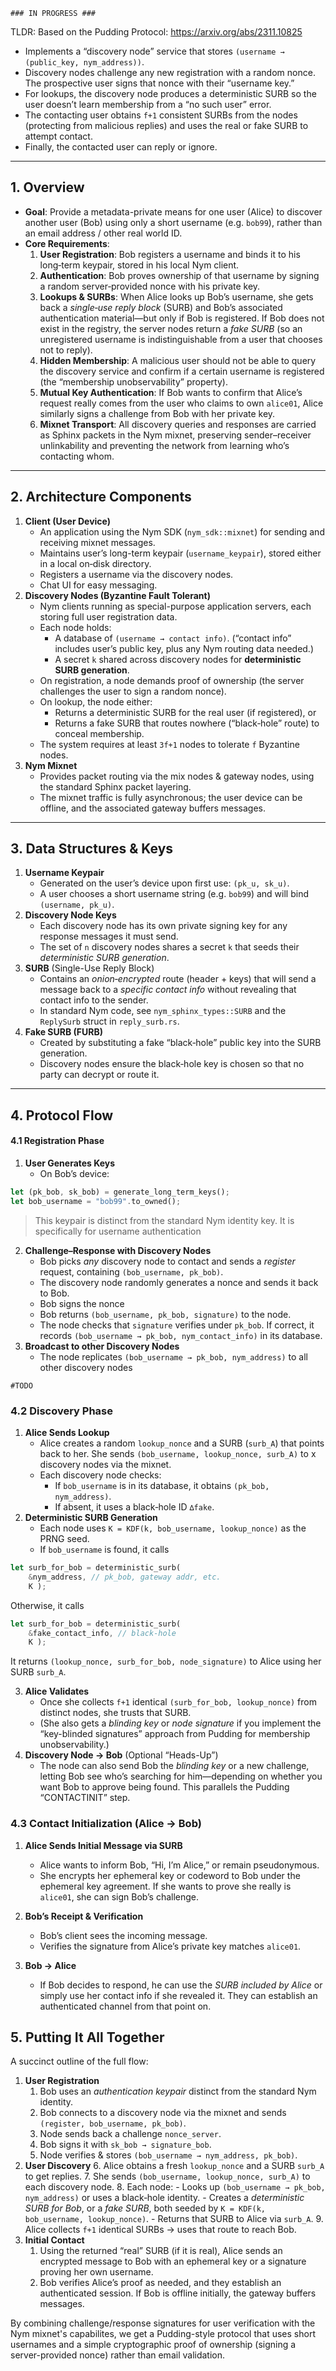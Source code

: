 ` ### IN PROGRESS ### `

TLDR:
Based on the Pudding Protocol: https://arxiv.org/abs/2311.10825
- Implements a “discovery node” service that stores `(username → (public_key, nym_address))`.
- Discovery nodes challenge any new registration with a random nonce. The prospective user signs that nonce with their “username key.”
- For lookups, the discovery node produces a deterministic SURB so the user doesn’t learn membership from a “no such user” error.
- The contacting user obtains `f+1` consistent SURBs from the nodes (protecting from malicious replies) and uses the real or fake SURB to attempt contact.
- Finally, the contacted user can reply or ignore.

---

## 1. Overview

- **Goal**: Provide a metadata-private means for one user (Alice) to discover another user (Bob) using only a short username (e.g. `bob99`), rather than an email address / other real world ID.
- **Core Requirements**:
    1. **User Registration**: Bob registers a username and binds it to his long‑term keypair, stored in his local Nym client.
    2. **Authentication**: Bob proves ownership of that username by signing a random server‑provided nonce with his private key.
    3. **Lookups & SURBs**: When Alice looks up Bob’s username, she gets back a _single‑use reply block_ (SURB) and Bob’s associated authentication material—but only if Bob is registered. If Bob does not exist in the registry, the server nodes return a _fake SURB_ (so an unregistered username is indistinguishable from a user that chooses not to reply).
    4. **Hidden Membership**: A malicious user should not be able to query the discovery service and confirm if a certain username is registered (the “membership unobservability” property).
    5. **Mutual Key Authentication**: If Bob wants to confirm that Alice’s request really comes from the user who claims to own `alice01`, Alice similarly signs a challenge from Bob with her private key.
    6. **Mixnet Transport**: All discovery queries and responses are carried as Sphinx packets in the Nym mixnet, preserving sender–receiver unlinkability and preventing the network from learning who’s contacting whom.

---

## 2. Architecture Components
1. **Client (User Device)**
    - An application using the Nym SDK (`nym_sdk::mixnet`) for sending and receiving mixnet messages.
    - Maintains user’s long-term keypair (`username_keypair`), stored either in a local on‑disk directory.
    - Registers a username via the discovery nodes.
    - Chat UI for easy messaging.
2. **Discovery Nodes (Byzantine Fault Tolerant)**
    - Nym clients running as special-purpose application servers, each storing full user registration data.
    - Each node holds:
        - A database of `(username → contact info)`. (“contact info” includes user’s public key, plus any Nym routing data needed.)
        - A secret `k` shared across discovery nodes for **deterministic SURB generation**.
    - On registration, a node demands proof of ownership (the server challenges the user to sign a random nonce).
    - On lookup, the node either:
        - Returns a deterministic SURB for the real user (if registered), or
        - Returns a fake SURB that routes nowhere (“black‑hole” route) to conceal membership.
    - The system requires at least `3f+1` nodes to tolerate `f` Byzantine nodes.
3. **Nym Mixnet**
    - Provides packet routing via the mix nodes & gateway nodes, using the standard Sphinx packet layering.
    - The mixnet traffic is fully asynchronous; the user device can be offline, and the associated gateway buffers messages.

---

## 3. Data Structures & Keys
1. **Username Keypair**
    - Generated on the user’s device upon first use: `(pk_u, sk_u)`.
    - A user chooses a short username string (e.g. `bob99`) and will bind `(username, pk_u)`.
2. **Discovery Node Keys**
    - Each discovery node has its own private signing key for any response messages it must send.
    - The set of `n` discovery nodes shares a secret `k` that seeds their _deterministic SURB generation_.
3. **SURB** (Single-Use Reply Block)
    - Contains an _onion‑encrypted_ route (header + keys) that will send a message back to a _specific contact info_ without revealing that contact info to the sender.
    - In standard Nym code, see `nym_sphinx_types::SURB` and the `ReplySurb` struct in `reply_surb.rs`.
4. **Fake SURB (FURB)**
    - Created by substituting a fake “black‑hole” public key into the SURB generation.
    - Discovery nodes ensure the black‑hole key is chosen so that no party can decrypt or route it.

---

## 4. Protocol Flow
#### 4.1 Registration Phase
1. **User Generates Keys**
    - On Bob’s device:
```rust
let (pk_bob, sk_bob) = generate_long_term_keys();
let bob_username = "bob99".to_owned();
```

> This keypair is distinct from the standard Nym identity key. It is specifically for username authentication

2. **Challenge–Response with Discovery Nodes**
    - Bob picks _any_ discovery node to contact and sends a _register_ request, containing `(bob_username, pk_bob)`.
    - The discovery node randomly generates a nonce and sends it back to Bob.
    - Bob signs the nonce
    - Bob returns `(bob_username, pk_bob, signature)` to the node.
    - The node checks that `signature` verifies under `pk_bob`. If correct, it records `(bob_username → pk_bob, nym_contact_info)` in its database.
3. **Broadcast to other Discovery Nodes**
    - The node replicates `(bob_username → pk_bob, nym_address)` to all other discovery nodes
```
#TODO
```

### 4.2 Discovery Phase 
1. **Alice Sends Lookup**
    - Alice creates a random `lookup_nonce` and a SURB (`surb_A`) that points back to her. She sends `(bob_username, lookup_nonce, surb_A)` to x discovery nodes via the mixnet.
    - Each discovery node checks:
        - If `bob_username` is in its database, it obtains `(pk_bob, nym_address)`.
        - If absent, it uses a black‑hole ID `∆fake`.
2. **Deterministic SURB Generation**
    - Each node uses `K = KDF(k, bob_username, lookup_nonce)` as the PRNG seed.
    - If `bob_username` is found, it calls
```rust
let surb_for_bob = deterministic_surb(     
	&nym_address, // pk_bob, gateway addr, etc.     
	K );
```   

Otherwise, it calls
```rust
let surb_for_bob = deterministic_surb(    
	&fake_contact_info, // black-hole     
	K );
```

It returns `(lookup_nonce, surb_for_bob, node_signature)` to Alice using her SURB `surb_A`.

3. **Alice Validates**
    - Once she collects `f+1` identical `(surb_for_bob, lookup_nonce)` from distinct nodes, she trusts that SURB.
    - (She also gets a _blinding key_ or _node signature_ if you implement the “key-blinded signatures” approach from Pudding for membership unobservability.)
4. **Discovery Node → Bob** (Optional “Heads-Up”)
    - The node can also send Bob the _blinding key_ or a new challenge, letting Bob see who’s searching for him—depending on whether you want Bob to approve being found. This parallels the Pudding “CONTACTINIT” step.

### 4.3 Contact Initialization (Alice → Bob)

1. **Alice Sends Initial Message via SURB**
    - Alice wants to inform Bob, “Hi, I’m Alice,” or remain pseudonymous.
    - She encrypts her ephemeral key or codeword to Bob under the ephemeral key agreement. If she wants to prove she really is `alice01`, she can sign Bob’s challenge.
    
2. **Bob’s Receipt & Verification**
    - Bob’s client sees the incoming message. 
    - Verifies the signature from Alice’s private key matches `alice01`.
    
3. **Bob → Alice**
    - If Bob decides to respond, he can use the _SURB included by Alice_ or simply use her contact info if she revealed it. They can establish an authenticated channel from that point on.

## 5. Putting It All Together
A succinct outline of the full flow:

1. **User Registration**
    1. Bob uses an _authentication keypair_ distinct from the standard Nym identity.
    2. Bob connects to a discovery node via the mixnet and sends `(register, bob_username, pk_bob)`.
    3. Node sends back a challenge `nonce_server`.
    4. Bob signs it with `sk_bob → signature_bob`.
    5. Node verifies & stores `(bob_username → nym_address, pk_bob)`.
2. **User Discovery**
    6. Alice obtains a fresh `lookup_nonce` and a SURB `surb_A` to get replies.
    7. She sends `(bob_username, lookup_nonce, surb_A)` to each discovery node.
    8. Each node:
        - Looks up `(bob_username → pk_bob, nym_address)` or uses a black‑hole identity.
        - Creates a _deterministic SURB for Bob_, or a _fake SURB_, both seeded by `K = KDF(k, bob_username, lookup_nonce)`.
        - Returns that SURB to Alice via `surb_A`.
    9. Alice collects `f+1` identical SURBs → uses that route to reach Bob.
3. **Initial Contact**
    1. Using the returned “real” SURB (if it is real), Alice sends an encrypted message to Bob with an ephemeral key or a signature proving her own username.
    2. Bob verifies Alice’s proof as needed, and they establish an authenticated session. If Bob is offline initially, the gateway buffers messages.

By combining challenge/response signatures for user verification with the Nym mixnet's capabilites, we get a Pudding-style protocol that uses short usernames and a simple cryptographic proof of ownership (signing a server-provided nonce) rather than email validation. 
